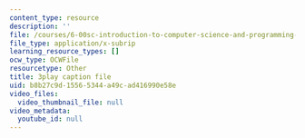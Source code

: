 ```yaml
---
content_type: resource
description: ''
file: /courses/6-00sc-introduction-to-computer-science-and-programming-spring-2011/b8b27c9d15565344a49cad416990e58e_lFngfmE9RCc.vtt
file_type: application/x-subrip
learning_resource_types: []
ocw_type: OCWFile
resourcetype: Other
title: 3play caption file
uid: b8b27c9d-1556-5344-a49c-ad416990e58e
video_files:
  video_thumbnail_file: null
video_metadata:
  youtube_id: null
---
```


